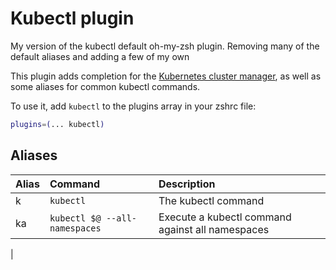 # Kubectl plugin
My version of the kubectl default oh-my-zsh plugin. Removing many of the default aliases and adding a few of my own

This plugin adds completion for the [Kubernetes cluster manager](https://kubernetes.io/docs/reference/kubectl/kubectl/),
as well as some aliases for common kubectl commands.

To use it, add `kubectl` to the plugins array in your zshrc file:

```zsh
plugins=(... kubectl)
```

## Aliases

| Alias   | Command                             | Description                                                                                      |
|:--------|:------------------------------------|:-------------------------------------------------------------------------------------------------|
| k       | `kubectl`                           | The kubectl command                                                                              |
| ka      | `kubectl $@ --all-namespaces`          | Execute a kubectl command against all namespaces
|
